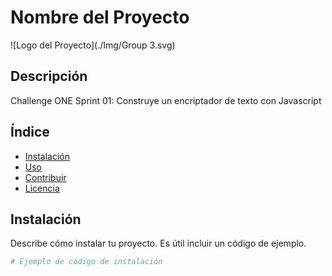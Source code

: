 # Nombre del Proyecto

![Logo del Proyecto](./Img/Group 3.svg)

## Descripción
Challenge ONE Sprint 01:
Construye un encriptador de texto con Javascript

## Índice

- [Instalación](#instalación)
- [Uso](#uso)
- [Contribuir](#contribuir)
- [Licencia](#licencia)

## Instalación

Describe cómo instalar tu proyecto. Es útil incluir un código de ejemplo.

```bash
# Ejemplo de código de instalación
